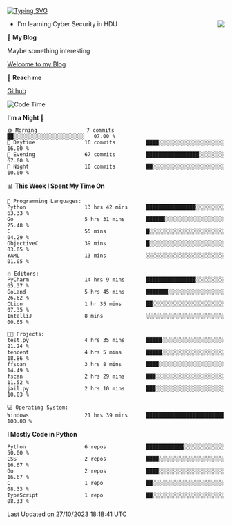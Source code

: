 [![Typing SVG](https://readme-typing-svg.herokuapp.com?font=Fira+Code&pause=1000&random=false&width=450&height=60&lines=Hello+%F0%9F%91%8B%F0%9F%8F%BB;I'm+JBNRZ)](https://git.io/typing-svg)

<a href="#">
  <img align="right" src="https://github-readme-stats.vercel.app/api?username=JBNRZ&show_icons=true&bg_color=15,f2f7fd,E0EAFC" />
</a>

- I'm learning Cyber Security in HDU

 **🌱 My Blog**

Maybe something interesting

[Welcome to my Blog](https://jbnrz.com.cn/)

 **💬 Reach me** 

[Github](https://github.com/JBNRZ)


<!--START_SECTION:waka-->
![Code Time](http://img.shields.io/badge/Code%20Time-53%20hrs%201%20min-blue)

**I'm a Night 🦉** 

```text
🌞 Morning                7 commits           ██░░░░░░░░░░░░░░░░░░░░░░░   07.00 % 
🌆 Daytime                16 commits          ████░░░░░░░░░░░░░░░░░░░░░   16.00 % 
🌃 Evening                67 commits          █████████████████░░░░░░░░   67.00 % 
🌙 Night                  10 commits          ██░░░░░░░░░░░░░░░░░░░░░░░   10.00 % 
```


📊 **This Week I Spent My Time On** 

```text
💬 Programming Languages: 
Python                   13 hrs 42 mins      ████████████████░░░░░░░░░   63.33 % 
Go                       5 hrs 31 mins       ██████░░░░░░░░░░░░░░░░░░░   25.48 % 
C                        55 mins             █░░░░░░░░░░░░░░░░░░░░░░░░   04.29 % 
ObjectiveC               39 mins             █░░░░░░░░░░░░░░░░░░░░░░░░   03.05 % 
YAML                     13 mins             ░░░░░░░░░░░░░░░░░░░░░░░░░   01.05 % 

🔥 Editors: 
PyCharm                  14 hrs 9 mins       ████████████████░░░░░░░░░   65.37 % 
GoLand                   5 hrs 45 mins       ███████░░░░░░░░░░░░░░░░░░   26.62 % 
CLion                    1 hr 35 mins        ██░░░░░░░░░░░░░░░░░░░░░░░   07.35 % 
IntelliJ                 8 mins              ░░░░░░░░░░░░░░░░░░░░░░░░░   00.65 % 

🐱‍💻 Projects: 
test.py                  4 hrs 35 mins       █████░░░░░░░░░░░░░░░░░░░░   21.24 % 
tencent                  4 hrs 5 mins        █████░░░░░░░░░░░░░░░░░░░░   18.86 % 
ffscan                   3 hrs 8 mins        ████░░░░░░░░░░░░░░░░░░░░░   14.49 % 
fscan                    2 hrs 29 mins       ███░░░░░░░░░░░░░░░░░░░░░░   11.52 % 
jail.py                  2 hrs 10 mins       ███░░░░░░░░░░░░░░░░░░░░░░   10.03 % 

💻 Operating System: 
Windows                  21 hrs 39 mins      █████████████████████████   100.00 % 
```

**I Mostly Code in Python** 

```text
Python                   6 repos             ████████████░░░░░░░░░░░░░   50.00 % 
CSS                      2 repos             ████░░░░░░░░░░░░░░░░░░░░░   16.67 % 
Go                       2 repos             ████░░░░░░░░░░░░░░░░░░░░░   16.67 % 
C                        1 repo              ██░░░░░░░░░░░░░░░░░░░░░░░   08.33 % 
TypeScript               1 repo              ██░░░░░░░░░░░░░░░░░░░░░░░   08.33 % 
```




 Last Updated on 27/10/2023 18:18:41 UTC
<!--END_SECTION:waka-->
